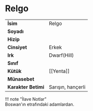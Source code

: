 # Relgo   
|  |  |  
|---|---|  
| **İsim** | Relgo |  
| **Soyadı** |  |  
| **Hizip** |  |  
| **Cinsiyet** | Erkek |  
| **Irk** | Dwarf(Hill) |  
| **Sınıf** |  |  
| **Kütük** | [[Yenta]] |  
| **Münasebet** |  |  
| **Karakter Betimi** | Sarışın, hançerli |  
  
  
!!! note "İlave Notlar"  
	Boswan'ın etrafındaki adamlardan.  
